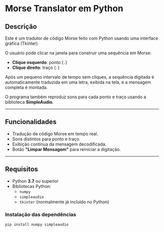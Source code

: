 # Morse Translator em Python

## Descrição
Este é um tradutor de código Morse feito com Python usando uma interface gráfica (Tkinter).

O usuário pode clicar na janela para construir uma sequência em Morse:
- **Clique esquerdo**: ponto (`.`)
- **Clique direito**: traço (`-`)

Após um pequeno intervalo de tempo sem cliques, a sequência digitada é automaticamente traduzida em uma letra, exibida na tela, e a mensagem completa é montada.

O programa também reproduz sons para cada ponto e traço usando a biblioteca **SimpleAudio**.

---

## Funcionalidades
- Tradução de código Morse em tempo real.
- Sons distintos para ponto e traço.
- Exibição contínua da mensagem decodificada.
- Botão **"Limpar Mensagem"** para reiniciar a digitação.

---

## Requisitos
- Python **3.7** ou superior
- Bibliotecas Python:
  - `numpy`
  - `simpleaudio`
  - `tkinter` (normalmente já incluído no Python)

### Instalação das dependências
```bash
pip install numpy simpleaudio
